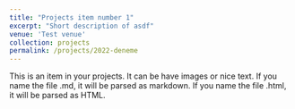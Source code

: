 ```yaml
---
title: "Projects item number 1"
excerpt: "Short description of asdf"
venue: 'Test venue'
collection: projects
permalink: /projects/2022-deneme
---
```


This is an item in your projects. It can be have images or nice text. If you name the file .md, it will be parsed as markdown. If you name the file .html, it will be parsed as HTML. 
